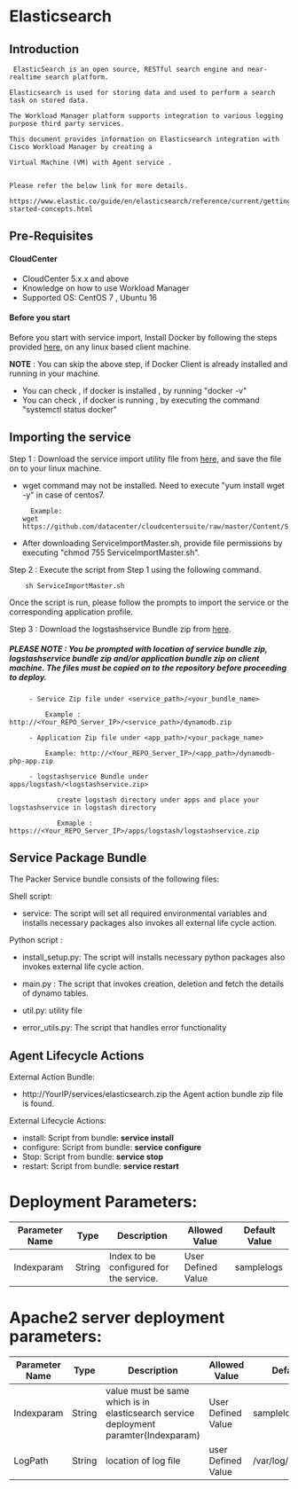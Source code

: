 # Elasticsearch
## Introduction
     ElasticSearch is an open source, RESTful search engine and near-realtime search platform. 
    
    Elasticsearch is used for storing data and used to perform a search task on stored data.
       
    The Workload Manager platform supports integration to various logging purpose third party services.
    
    This document provides information on Elasticsearch integration with Cisco Workload Manager by creating a
     
    Virtual Machine (VM) with Agent service .
    

    Please refer the below link for more details.

    https://www.elastic.co/guide/en/elasticsearch/reference/current/getting-started-concepts.html
## Pre-Requisites
#### CloudCenter
- CloudCenter 5.x.x and above
- Knowledge on how to use Workload Manager
- Supported OS: CentOS 7 , Ubuntu 16
	
#### Before you start
Before you start with service import, Install Docker by following the steps provided [here](https://github.com/datacenter/cloudcentersuite/raw/master/Content/dockerimages/Steps%20for%20Installation%20of%20Docker%20CE%20on%20CentOS7_V2.docx), on any linux based client machine.

**NOTE** : You can skip the above step, if Docker Client is already installed and running in your machine. 
- You can check , if docker is installed , by running "docker -v"
- You can check , if docker is running , by executing the command "systemctl status docker"

## Importing the service

Step 1 : Download the service import utility file  from [here](https://raw.githubusercontent.com/datacenter/cloudcentersuite/master/Content/Scripts/ServiceImportMaster.sh), and save the file on to your linux machine.
- wget command may not be installed. Need to execute "yum install wget -y" in case of centos7.

	    Example: 
      wget https://github.com/datacenter/cloudcentersuite/raw/master/Content/Scripts/ServiceImportMaster.sh
				
- After downloading ServiceImportMaster.sh, provide file permissions by executing "chmod 755 ServiceImportMaster.sh".

Step 2 : Execute the script from Step 1 using the following command.

        sh ServiceImportMaster.sh

Once the script is run, please follow the prompts to import the service or the corresponding application profile.

Step 3 : Download the logstashservice Bundle zip from [here](https://github.com/datacenter/cloudcentersuite/raw/master/Content/Logging/Elasticsearch/WorkloadManager/ApplicationProfiles/artifacts/logstashservice.zip).

##### PLEASE NOTE : You be prompted with location of service bundle zip, logstashservice bundle zip and/or application bundle zip on client machine. The files must be copied on to the repository before proceeding to deploy.

         - Service Zip file under <service_path>/<your_bundle_name>
                    
             Example : http://<Your_REPO_Server_IP>/<service_path>/dynamodb.zip 
    
         - Application Zip file under <app_path>/<your_package_name>
            
             Example: http://<Your_REPO_Server_IP>/<app_path>/dynamodb-php-app.zip
             
         - logstashservice Bundle under apps/logstash/<logstashservice.zip>
            
                create logstash directory under apps and place your logstashservice in logstash directory
                
                Exmaple : https://<Your_REPO_Server_IP>/apps/logstash/logstashservice.zip    

## Service Package Bundle

The Packer Service bundle consists of the following files:

Shell script:
 - service: The script will set all required environmental variables and installs necessary packages also invokes all external life cycle action.

Python script :

 - install_setup.py: The script will installs necessary python packages also invokes external life cycle action.

 - main.py : The script that invokes creation, deletion and fetch the details of dynamo tables.

 - util.py: utility file

 - error_utils.py: The script that handles error functionality

## Agent Lifecycle Actions

External Action Bundle:  
 - http://YourIP/services/elasticsearch.zip the Agent action bundle zip file is found.
 
External Lifecycle Actions:
 - install: Script from bundle: **service install**
 - configure: Script from bundle: **service configure** 
 - Stop: Script from bundle: **service stop**
 - restart: Script from bundle: **service restart**

		
#  Deployment Parameters:

| Parameter Name | Type | Description | Allowed Value |Default Value |
| ------ | ------ | ------ |------ | ------ |
| Indexparam       | String  | Index to be configured for the service. | User Defined Value | samplelogs |



# Apache2 server deployment parameters:

| Parameter Name | Type | Description | Allowed Value |Default Value |
| ------ | ------ | ------ |------ | ------ |
| Indexparam       | String  | value must be same which is in elasticsearch service deployment paramter(Indexparam) | User Defined Value | samplelogs |
| LogPath          | String  | location of log file| user Defined Value|/var/log/httpd/error.log|


